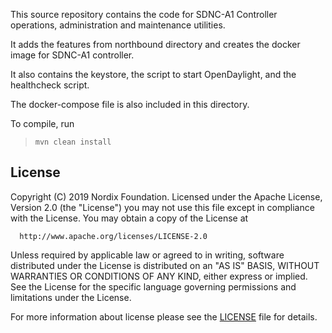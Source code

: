 This source repository contains the code for SDNC-A1 Controller operations, administration and maintenance utilities.

It adds the features from northbound directory and creates the docker image for SDNC-A1 controller.

It also contains the keystore, the script to start OpenDaylight, and the healthcheck script.

The docker-compose file is also included in this directory.

To compile, run
>`mvn clean install`

## License

Copyright (C) 2019 Nordix Foundation.
Licensed under the Apache License, Version 2.0 (the "License")
you may not use this file except in compliance with the License.
You may obtain a copy of the License at

      http://www.apache.org/licenses/LICENSE-2.0

Unless required by applicable law or agreed to in writing, software
distributed under the License is distributed on an "AS IS" BASIS,
WITHOUT WARRANTIES OR CONDITIONS OF ANY KIND, either express or implied.
See the License for the specific language governing permissions and
limitations under the License.

For more information about license please see the [LICENSE](LICENSE.txt) file for details.


